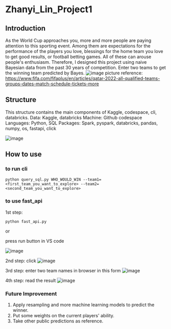# Zhanyi_Lin_Project1

## Introduction
As the World Cup approaches you, more and more people are paying attention to this sporting event. Among them are expectations for the performance of the players you love, blessings for the home team you love to get good results, or football betting games. All of these can arouse people's enthusiasm. Therefore, I designed this project using naive Bayesian data from the past 30 years of competition. Enter two teams to get the winning team predicted by Bayes.
![image](https://user-images.githubusercontent.com/55003943/190939285-0976a535-bc2f-4d7f-a60b-697f2511cc48.png)
picture reference: https://www.fifa.com/fifaplus/en/articles/qatar-2022-all-qualified-teams-groups-dates-match-schedule-tickets-more


## Structure
This structure contains the main components of Kaggle, codespace, cli, databricks. 
Data: Kaggle, databricks
Machine: Github codespace
Languages: Python, SQL
Packages: Spark, pyspark, databricks, pandas, numpy, os, fastapi, click

![image](https://user-images.githubusercontent.com/55003943/190938853-7ca23207-ee03-4e37-9037-a595e345a596.png)



## How to use

### to run cli


```
python query_sql.py WHO_WOULD_WIN --team1=<first_team_you_want_to_explore> --team2=<second_team_you_want_to_explore>
```

### to use fast_api
1st step: 

```
python fast_api.py 
```

or 

press run button in VS code

![image](https://user-images.githubusercontent.com/55003943/190939516-1a8d55b7-c896-4d93-8fff-c9a2b5b0edd4.png)


2nd step:
click
![image](https://user-images.githubusercontent.com/55003943/190937728-8844aebc-f27f-4038-9b8c-8a8b87f76ece.png)

3rd step:
enter two team names in browser in this form
![image](https://user-images.githubusercontent.com/55003943/190937847-e7d016a9-bb76-4020-878e-1d4206d7d7c9.png)

4th step:
read the result
![image](https://user-images.githubusercontent.com/55003943/190937914-e6211a09-74ce-4daa-b189-b52d904fe13d.png)


### Future Improvement
1. Apply resampling and more machine learning models to predict the winner.
2. Put some weights on the current players' ability.
3. Take other public predictions as reference.


